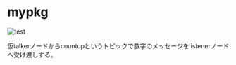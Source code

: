 # mypkg
![test](https://github.com/rikuhotakeda/mypkg/actions/workflows/test.yml/badge.svg)

仮talkerノードからcountupというトピックで数字のメッセージをlistenerノードへ受け渡しする。

